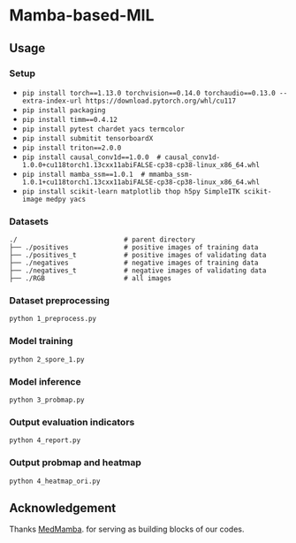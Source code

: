 # Mamba-based-MIL


## Usage 
### Setup 

* `pip install torch==1.13.0 torchvision==0.14.0 torchaudio==0.13.0 --extra-index-url https://download.pytorch.org/whl/cu117`
* `pip install packaging`
* `pip install timm==0.4.12`
* `pip install pytest chardet yacs termcolor`
* `pip install submitit tensorboardX`
* `pip install triton==2.0.0`
* `pip install causal_conv1d==1.0.0  # causal_conv1d-1.0.0+cu118torch1.13cxx11abiFALSE-cp38-cp38-linux_x86_64.whl`
* `pip install mamba_ssm==1.0.1  # mmamba_ssm-1.0.1+cu118torch1.13cxx11abiFALSE-cp38-cp38-linux_x86_64.whl`
* `pip install scikit-learn matplotlib thop h5py SimpleITK scikit-image medpy yacs`

### Datasets
    ./                           # parent directory
    ├── ./positives              # positive images of training data
    ├── ./positives_t            # positive images of validating data
    ├── ./negatives              # negative images of training data
    ├── ./negatives_t            # negative images of validating data
    ├── ./RGB                    # all images

### Dataset preprocessing
```
python 1_preprocess.py
```

### Model training
```
python 2_spore_1.py
```

### Model inference
```
python 3_probmap.py
```

### Output evaluation indicators
```
python 4_report.py
```
### Output probmap and heatmap
```
python 4_heatmap_ori.py
```


## Acknowledgement
Thanks [MedMamba]([https://github.com/YubiaoYue/MedMamba.git]). for serving as building blocks of our codes.
